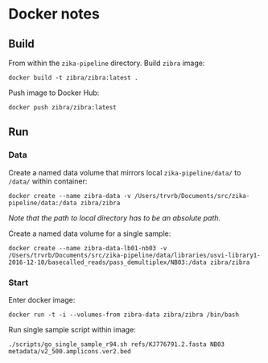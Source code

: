 # Docker notes

## Build

From within the `zika-pipeline` directory. Build `zibra` image:

    docker build -t zibra/zibra:latest .

Push image to Docker Hub:

    docker push zibra/zibra:latest

## Run

### Data

Create a named data volume that mirrors local `zika-pipeline/data/` to `/data/` within container:

    docker create --name zibra-data -v /Users/trvrb/Documents/src/zika-pipeline/data:/data zibra/zibra    

_Note that the path to local directory has to be an absolute path._

Create a named data volume for a single sample:

    docker create --name zibra-data-lb01-nb03 -v /Users/trvrb/Documents/src/zika-pipeline/data/libraries/usvi-library1-2016-12-10/basecalled_reads/pass_demultiplex/NB03:/data zibra/zibra  

### Start

Enter docker image:

    docker run -t -i --volumes-from zibra-data zibra/zibra /bin/bash

Run single sample script within image:

    ./scripts/go_single_sample_r94.sh refs/KJ776791.2.fasta NB03 metadata/v2_500.amplicons.ver2.bed
